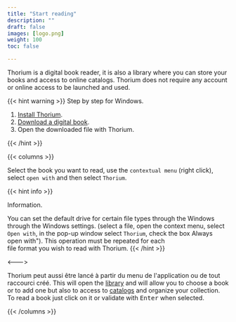 ```yaml
---
title: "Start reading"
description: ""
draft: false
images: [logo.png]
weight: 100
toc: false

---
```


Thorium is a digital book reader, it is also a library
where you can store your books and access to online catalogs.
Thorium does not require any account or online access to be launched and used.

{{< hint warning >}}
Step by step for Windows.

1. [Install Thorium](https://www.edrlab.org/software/thorium-reader/github/win10).
2. [Download a digital book](https://www.gutenberg.org/ebooks/2701.epub.noimages?).
3. Open the downloaded file with Thorium.

{{< /hint >}}

{{< columns >}}

Select the book you want to read, use the `contextual menu` 
(right click), select `open with` and then select `Thorium`.

{{< hint info >}}

Information.

You can set the default drive for certain file types through the Windows
through the Windows settings.
(select a file, open the context menu, select `Open with`,
in the pop-up window select `Thorium`, check the box
Always open with"). This operation must be repeated for each  
file format you wish to read with Thorium.
{{< /hint >}}

<--->

Thorium peut aussi être lancé à partir du menu de l'application ou de tout
raccourci créé. This will open the [library](220_organizing/221_libraries)
and will allow you to choose a book or to add one but also to access
to [catalogs](220_organizing/222_catalogs) and organize your collection.
To read a book just click on it or validate with <kbd>Enter</kbd>
when selected.

{{< /columns >}}
